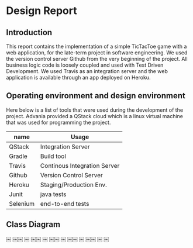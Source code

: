# Design Report

## Introduction  
This report contains the implementation of a simple TicTacToe game with a web application, for the late-term project in software engineering. We used the version control server Github from the very beginning of the project. All  business logic code is loosely coupled and used with Test Driven Development. We used Travis as an integration server and the web application is available through an app deployed on Heroku. 

## Operating environment and design environment
Here below is a list of tools that were used during the development of the project. Advania provided a QStack cloud which is a linux virtual machine that was used for programming the project. 

|**name**|**Usage**|
|--------|---------|
|QStack  | Integration Server|
|Gradle | Build tool|
|Travis | Continous Integration Server|
|Github| Version Control Server|
|Heroku|Staging/Production Env.|
|Junit| java tests|
|Selenium|end-to-end tests|

## Class Diagram

￼
￼￼
￼
￼￼
￼
￼￼
￼
￼￼
￼
￼￼
￼
￼



